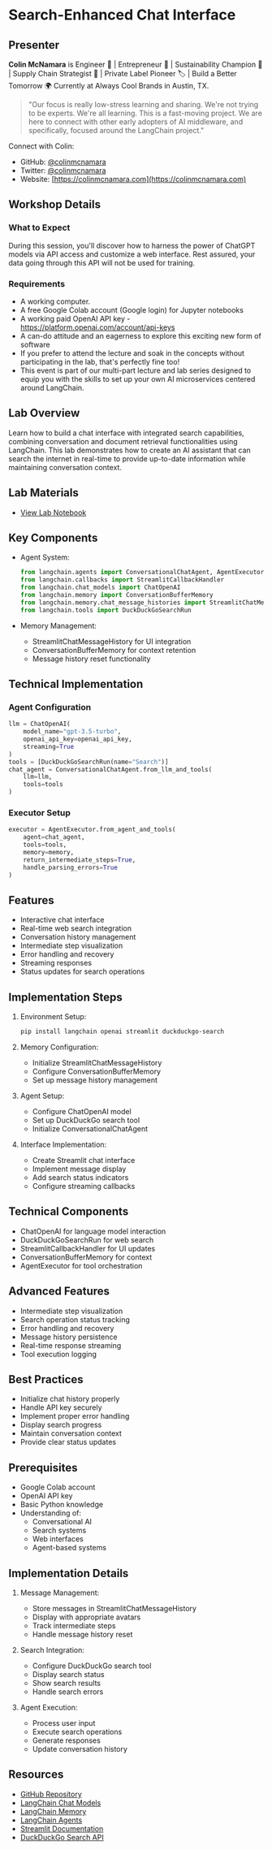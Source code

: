 # Search-Enhanced Chat Interface

## Presenter
**Colin McNamara** is Engineer 🔧 | Entrepreneur 💼 | Sustainability Champion 🌱 | Supply Chain Strategist 🔗 | Private Label Pioneer 🏷️ | Build a Better Tomorrow 🌍
Currently at Always Cool Brands in Austin, TX.

> "Our focus is really low-stress learning and sharing. We're not trying to be experts. We're all learning. This is a fast-moving project. We are here to connect with other early adopters of AI middleware, and specifically, focused around the LangChain project."

Connect with Colin:
- GitHub: [@colinmcnamara](https://github.com/colinmcnamara)
- Twitter: [@colinmcnamara](https://twitter.com/colinmcnamara)
- Website: [https://colinmcnamara.com](https://colinmcnamara.com)

## Workshop Details

### What to Expect
During this session, you'll discover how to harness the power of ChatGPT models via API access and customize a web interface. Rest assured, your data going through this API will not be used for training.

### Requirements
- A working computer.
- A free Google Colab account (Google login) for Jupyter notebooks
- A working paid OpenAI API key - https://platform.openai.com/account/api-keys
- A can-do attitude and an eagerness to explore this exciting new form of software
- If you prefer to attend the lecture and soak in the concepts without participating in the lab, that's perfectly fine too!
- This event is part of our multi-part lecture and lab series designed to equip you with the skills to set up your own AI microservices centered around LangChain.

## Lab Overview
Learn how to build a chat interface with integrated search capabilities, combining conversation and document retrieval functionalities using LangChain. This lab demonstrates how to create an AI assistant that can search the internet in real-time to provide up-to-date information while maintaining conversation context.

## Lab Materials
- [View Lab Notebook](https://github.com/aimug-org/austin_langchain/blob/main/labs/LangChain_101/101-3-search-chat.ipynb)

## Key Components
- Agent System:
  ```python
  from langchain.agents import ConversationalChatAgent, AgentExecutor
  from langchain.callbacks import StreamlitCallbackHandler
  from langchain.chat_models import ChatOpenAI
  from langchain.memory import ConversationBufferMemory
  from langchain.memory.chat_message_histories import StreamlitChatMessageHistory
  from langchain.tools import DuckDuckGoSearchRun
  ```

- Memory Management:
  - StreamlitChatMessageHistory for UI integration
  - ConversationBufferMemory for context retention
  - Message history reset functionality

## Technical Implementation

### Agent Configuration
```python
llm = ChatOpenAI(
    model_name="gpt-3.5-turbo",
    openai_api_key=openai_api_key,
    streaming=True
)
tools = [DuckDuckGoSearchRun(name="Search")]
chat_agent = ConversationalChatAgent.from_llm_and_tools(
    llm=llm,
    tools=tools
)
```

### Executor Setup
```python
executor = AgentExecutor.from_agent_and_tools(
    agent=chat_agent,
    tools=tools,
    memory=memory,
    return_intermediate_steps=True,
    handle_parsing_errors=True
)
```

## Features
- Interactive chat interface
- Real-time web search integration
- Conversation history management
- Intermediate step visualization
- Error handling and recovery
- Streaming responses
- Status updates for search operations

## Implementation Steps
1. Environment Setup:
   ```bash
   pip install langchain openai streamlit duckduckgo-search
   ```

2. Memory Configuration:
   - Initialize StreamlitChatMessageHistory
   - Configure ConversationBufferMemory
   - Set up message history management

3. Agent Setup:
   - Configure ChatOpenAI model
   - Set up DuckDuckGo search tool
   - Initialize ConversationalChatAgent

4. Interface Implementation:
   - Create Streamlit chat interface
   - Implement message display
   - Add search status indicators
   - Configure streaming callbacks

## Technical Components
- ChatOpenAI for language model interaction
- DuckDuckGoSearchRun for web search
- StreamlitCallbackHandler for UI updates
- ConversationBufferMemory for context
- AgentExecutor for tool orchestration

## Advanced Features
- Intermediate step visualization
- Search operation status tracking
- Error handling and recovery
- Message history persistence
- Real-time response streaming
- Tool execution logging

## Best Practices
- Initialize chat history properly
- Handle API key securely
- Implement proper error handling
- Display search progress
- Maintain conversation context
- Provide clear status updates

## Prerequisites
- Google Colab account
- OpenAI API key
- Basic Python knowledge
- Understanding of:
  - Conversational AI
  - Search systems
  - Web interfaces
  - Agent-based systems

## Implementation Details
1. Message Management:
   - Store messages in StreamlitChatMessageHistory
   - Display with appropriate avatars
   - Track intermediate steps
   - Handle message history reset

2. Search Integration:
   - Configure DuckDuckGo search tool
   - Display search status
   - Show search results
   - Handle search errors

3. Agent Execution:
   - Process user input
   - Execute search operations
   - Generate responses
   - Update conversation history

## Resources
- [GitHub Repository](https://github.com/aimug-org/austin_langchain)
- [LangChain Chat Models](https://python.langchain.com/docs/modules/model_io/models/chat/)
- [LangChain Memory](https://python.langchain.com/docs/modules/memory/)
- [LangChain Agents](https://python.langchain.com/docs/modules/agents/)
- [Streamlit Documentation](https://docs.streamlit.io)
- [DuckDuckGo Search API](https://duckduckgo.com/api)